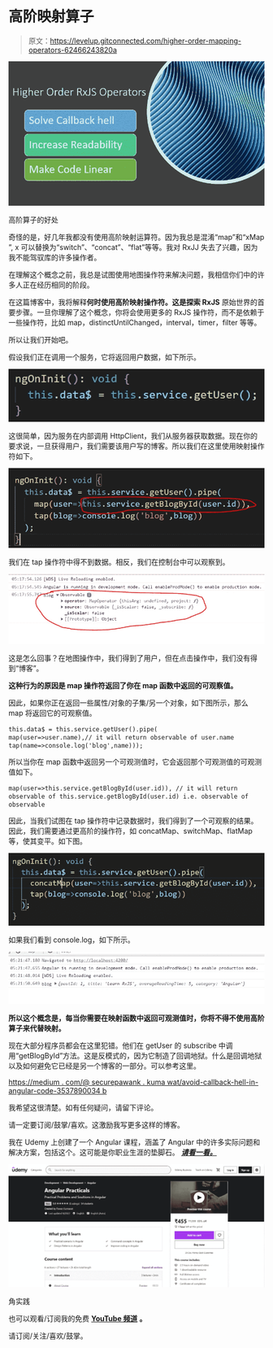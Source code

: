 # 高阶映射算子

> 原文：<https://levelup.gitconnected.com/higher-order-mapping-operators-62466243820a>

![](img/c376a875ca1b1f3ed07c641f62b9ae57.png)

高阶算子的好处

奇怪的是，好几年我都没有使用高阶映射运算符。因为我总是混淆“map”和“xMap ”, x 可以替换为“switch”、“concat”、“flat”等等。我对 RxJJ 失去了兴趣，因为我不能驾驭库的许多操作者。

在理解这个概念之前，我总是试图使用地图操作符来解决问题，我相信你们中的许多人正在经历相同的阶段。

在这篇博客中，我将解释**何时使用高阶映射操作符。这是探索 RxJS** 原始世界的首要步骤。一旦你理解了这个概念，你将会使用更多的 RxJS 操作符，而不是依赖于一些操作符，比如 map，distinctUntilChanged，interval，timer，filter 等等。

所以让我们开始吧。

假设我们正在调用一个服务，它将返回用户数据，如下所示。

![](img/41c8e198a802ec2d1a0dac9639b2c29a.png)

这很简单，因为服务在内部调用 HttpClient，我们从服务器获取数据。现在你的要求说，一旦获得用户，我们需要该用户写的博客。所以我们在这里使用映射操作符如下。

![](img/ab8019425929c059500e81a4efdbd6ab.png)

我们在 tap 操作符中得不到数据。相反，我们在控制台中可以观察到。

![](img/92a02537f95ca9dcfca4a2e1f533d5f7.png)

这是怎么回事？在地图操作中，我们得到了用户，但在点击操作中，我们没有得到“博客”。

**这种行为的原因是 map 操作符返回了你在 map 函数中返回的可观察值。**

因此，如果你正在返回一些属性/对象的子集/另一个对象，如下图所示，那么 map 将返回它的可观察值。

```
this.data$ = this.service.getUser().pipe(
map(user=>user.name),// it will return observable of user.name tap(name=>console.log('blog',name)));
```

所以当你在 map 函数中返回另一个可观测值时，它会返回那个可观测值的可观测值如下。

```
map(user=>this.service.getBlogById(user.id)), // it will return observable of this.service.getBlogById(user.id) i.e. observable of observable
```

因此，当我们试图在 tap 操作符中记录数据时，我们得到了一个可观察的结果。因此，我们需要通过更高阶的操作符，如 concatMap、switchMap、flatMap 等，使其变平。如下图。

![](img/00ec813ae146ffc0b973c8b27c17cc32.png)

如果我们看到 console.log，如下所示。

![](img/aa3eec860357f14703963fa2f637a27f.png)

**所以这个概念是，每当你需要在映射函数中返回可观测值时，你将不得不使用高阶算子来代替映射。**

现在大部分程序员都会在这里犯错。他们在 getUser 的 subscribe 中调用“getBlogById”方法。这是反模式的，因为它制造了回调地狱。什么是回调地狱以及如何避免它已经是另一个博客的一部分。可以参考这里。

[https://medium . com/@ securepawank . kuma wat/avoid-callback-hell-in-angular-code-3537890034 b](https://medium.com/@securepawank.kumawat/avoid-callback-hell-in-angular-code-3537890034b)

我希望这很清楚。如有任何疑问，请留下评论。

请一定要订阅/鼓掌/喜欢。这激励我写更多这样的博客。

我在 Udemy 上创建了一个 Angular 课程，涵盖了 Angular 中的许多实际问题和解决方案，包括这个。这可能是你职业生涯的垫脚石。 [***请看一看。***](https://www.udemy.com/course/angular-practicals/?couponCode=F48E50E6ECF6D99AD500)

![](img/2b539648c9e52f6017ff625f8686ca95.png)

角实践

也可以观看/订阅我的免费 [**YouTube 频道**](https://www.youtube.com/channel/UC30-Z9Lz8DWe_Vq93dOs-Gw) **。**

请订阅/关注/喜欢/鼓掌。